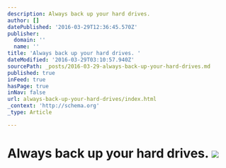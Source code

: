 ```yaml
---
description: Always back up your hard drives.
author: []
datePublished: '2016-03-29T12:36:45.570Z'
publisher:
  domain: ''
  name: ''
title: 'Always back up your hard drives. '
dateModified: '2016-03-29T03:10:57.940Z'
sourcePath: _posts/2016-03-29-always-back-up-your-hard-drives.md
published: true
inFeed: true
hasPage: true
inNav: false
url: always-back-up-your-hard-drives/index.html
_context: 'http://schema.org'
_type: Article

---
```

# Always back up your hard drives. ![](https://the-grid-user-content.s3-us-west-2.amazonaws.com/39bb69f9-33ee-4e32-ad6c-be63bd4ea176.png)
